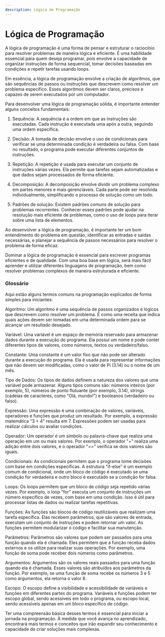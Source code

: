 ```yaml
---
description: Lógica de Programação
---
```


# Lógica de Programação
A lógica de programação é uma forma de pensar e estruturar o raciocínio para resolver problemas de maneira lógica e eficiente. É uma habilidade essencial para quem deseja programar, pois envolve a capacidade de organizar instruções de forma sequencial, tomar decisões baseadas em condições e repetir tarefas usando loops.

Em essência, a lógica de programação envolve a criação de algoritmos, que são sequências de passos ou instruções que descrevem como resolver um problema específico. Esses algoritmos devem ser claros, precisos e capazes de serem executados por um computador.

Para desenvolver uma lógica de programação sólida, é importante entender alguns conceitos fundamentais:

1. Sequência: A sequência é a ordem em que as instruções são executadas. Cada instrução é executada uma após a outra, seguindo uma ordem específica.

2. Decisão: A tomada de decisão envolve o uso de condicionais para verificar se uma determinada condição é verdadeira ou falsa. Com base no resultado, o programa pode executar diferentes conjuntos de instruções.

3. Repetição: A repetição é usada para executar um conjunto de instruções várias vezes. Ela permite que tarefas sejam automatizadas e que dados sejam processados de forma eficiente.

4. Decomposição: A decomposição envolve dividir um problema complexo em partes menores e mais gerenciáveis. Cada parte pode ser resolvida individualmente, simplificando o processo de solução como um todo.

5. Padrões de solução: Existem padrões comuns de solução para problemas recorrentes. Conhecer esses padrões pode ajudar na resolução mais eficiente de problemas, como o uso de loops para iterar sobre uma lista de elementos.

Ao desenvolver a lógica de programação, é importante ter um bom entendimento do problema em questão, identificar as entradas e saídas necessárias, e planejar a sequência de passos necessários para resolver o problema de forma eficaz.

Dominar a lógica de programação é essencial para escrever programas eficientes e de qualidade. Com uma boa base em lógica, será mais fácil aprender e utilizar diferentes linguagens de programação, bem como resolver problemas complexos de maneira estruturada e eficiente.

### Glossário
Aqui estão alguns termos comuns na programação explicados de forma simples para iniciantes:

Algoritmo: Um algoritmo é uma sequência de passos organizados e lógicos que descrevem como resolver um problema. É como uma receita que indica quais ações devem ser tomadas em uma determinada ordem para se alcançar um resultado desejado.

Variável: Uma variável é um espaço de memória reservado para armazenar dados durante a execução do programa. Ela possui um nome e pode conter diferentes tipos de valores, como números, textos ou verdadeiro/falso.

Constante: Uma constante é um valor fixo que não pode ser alterado durante a execução do programa. Ela é usada para representar informações que não devem ser modificadas, como o valor de Pi (3.14) ou o nome de um mês.

Tipo de Dados: Os tipos de dados definem a natureza dos valores que uma variável pode armazenar. Alguns tipos comuns são: números inteiros (por exemplo, 5), números de ponto flutuante (por exemplo, 3.14), strings (cadeias de caracteres, como "Olá, mundo!") e booleanos (verdadeiro ou falso).

Expressão: Uma expressão é uma combinação de valores, variáveis, operadores e funções que produz um resultado. Por exemplo, a expressão matemática "3 + 4" resulta em 7. Expressões podem ser usadas para realizar cálculos ou avaliar condições.

Operador: Um operador é um símbolo ou palavra-chave que realiza uma operação em um ou mais valores. Por exemplo, o operador "+" realiza uma adição entre dois valores, e o operador "==" verifica se dois valores são iguais.

Condicionais: As condicionais permitem que o programa tome decisões com base em condições específicas. A estrutura "if-else" é um exemplo comum de condicional, onde um bloco de código é executado se uma condição for verdadeira e outro bloco é executado se a condição for falsa.

Loops: Os loops permitem que um bloco de código seja repetido várias vezes. Por exemplo, o loop "for" executa um conjunto de instruções um número específico de vezes, com base em uma condição. Isso é útil para processar listas de dados ou realizar tarefas repetitivas.

Funções: As funções são blocos de código reutilizáveis que realizam uma tarefa específica. Elas recebem parâmetros, que são valores de entrada, executam um conjunto de instruções e podem retornar um valor. As funções permitem modularizar o código e facilitar sua manutenção.

Parâmetros: Parâmetros são valores que podem ser passados para uma função quando ela é chamada. Eles permitem que a função receba dados externos e os utilize para realizar suas operações. Por exemplo, uma função de soma pode receber dois números como parâmetros.

Argumentos: Argumentos são os valores reais passados para uma função quando ela é chamada. Esses valores são atribuídos aos parâmetros da função. Por exemplo, se uma função de soma recebe os números 3 e 5 como argumentos, ela retorna o valor 8.

Escopo: O escopo define a visibilidade e acessibilidade de variáveis e funções em diferentes partes do programa. Variáveis e funções podem ter escopo global, sendo acessíveis em todo o programa, ou escopo local, sendo acessíveis apenas em um bloco específico de código.

Ter uma compreensão básica desses termos é essencial para iniciar a jornada na programação. À medida que você avança no aprendizado, encontrará mais termos e conceitos que irão expandir seu conhecimento e capacidade de criar soluções mais complexas.

